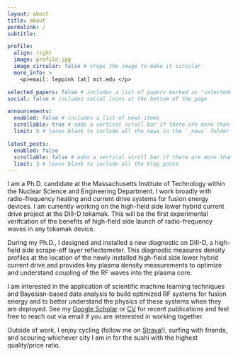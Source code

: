 ```yaml
---
layout: about
title: about
permalink: /
subtitle: 

profile:
  align: right
  image: profile.jpg
  image_circular: false # crops the image to make it circular
  more_info: >
    <p>email: leppink [at] mit.edu </p>

selected_papers: false # includes a list of papers marked as "selected={true}"
social: false # includes social icons at the bottom of the page

announcements:
  enabled: false # includes a list of news items
  scrollable: true # adds a vertical scroll bar if there are more than 3 news items
  limit: 5 # leave blank to include all the news in the `_news` folder

latest_posts:
  enabled: false
  scrollable: false # adds a vertical scroll bar if there are more than 3 new posts items
  limit: 3 # leave blank to include all the blog posts
---
```


I am a Ph.D. candidate at the Massachusetts Institute of Technology within the Nuclear Science and Engineering Department. I work broadly with radio-frequency heating and current drive systems for fusion energy devices. I am currently working on the high-field side lower hybrid current drive project at the DIII-D tokamak. This will be the first experimental verifcation of the benefits of high-field side launch of radio-frequency waves in any tokamak device.

During my Ph.D., I designed and installed a new diagnostic on DIII-D, a high-field side scrape-off layer reflectometer. This diagnostic measures density profiles at the location of the newly installed high-field side lower hybrid current drive and provides key plasma density measurements to optimize and understand coupling of the RF waves into the plasma core.

I am interested in the application of scientific machine learning techniques and Bayesian-based data analysis to build optimized RF systems for fusion energy and to better understand the physics of these systems when they are deployed. See my [Google Scholar](https://scholar.google.com/citations?user=RwWDvX0AAAAJ&hl=en) or [CV](https://leppink.github.io/assets/pdf/Leppink_CV.pdf) for recent publications and feel free to reach out via email if you are interested in working together.

Outside of work, I enjoy cycling (follow me on [Strava](https://www.strava.com/athletes/121797180)!), surfing with friends, and scouring whichever city I am in for the sushi with the highest quality/price ratio.
